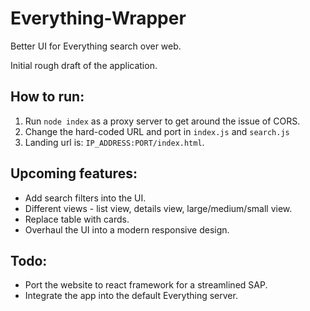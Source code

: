 # Everything-Wrapper
Better UI for Everything search over web.

Initial rough draft of the application. 

## How to run:
1. Run `node index` as a proxy server to get around the issue of CORS.
2. Change the hard-coded URL and port in `index.js` and `search.js`
2. Landing url is: `IP_ADDRESS:PORT/index.html`.

## Upcoming features:
* Add search filters into the UI.
* Different views - list view, details view, large/medium/small view.
* Replace table with cards.
* Overhaul the UI into a modern responsive design.

## Todo:
* Port the website to react framework for a streamlined SAP.
* Integrate the app into the default Everything server.
